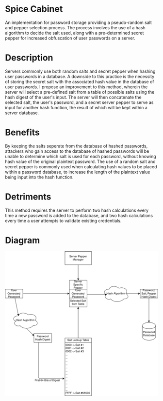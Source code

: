 # Spice Cabinet
An implementation for password storage providing a pseudo-random salt and pepper selection process. The process involves the use of a hash algorithm to decide the salt used, along with a pre-determined secret pepper for increased obfuscation of user passwords on a server.
# Description
Servers commonly use both random salts and secret pepper when hashing user passwords in a database. A downside to this practice is the necessity of storing the secret salt with the associated hash value in the database of user passwords. I propose an improvement to this method, wherein the server will select a pre-defined salt from a table of possible salts using the hash digest of the user's input. The server will then concatenate the selected salt, the user's password, and a secret server pepper to serve as input for another hash function, the result of which will be kept within a server database.
# Benefits
By keeping the salts seperate from the database of hashed passwords, attackers who gain access to the database of hashed passwords will be unable to determine which salt is used for each password, without knowing hash value of the original plaintext password. The use of a random salt and secret pepper is commonly used when calculating hash values to be placed within a password database, to increase the length of the plaintext value being input into the hash function.
# Detriments
This method requires the server to perform two hash calculations every time a new password is added to the database, and two hash calculations every time a user attempts to validate existing credentials.
# Diagram
![Spice Cabinet](spice-cabinet.png)
